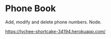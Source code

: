 # Phone Book

Add, modify and delete phone numbers. Node.

https://lychee-shortcake-34194.herokuapp.com/
